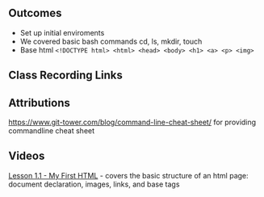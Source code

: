 ## Outcomes
- Set up initial enviroments
- We covered basic bash commands cd, ls,   mkdir, touch
- Base html ```<!DOCTYPE html> <html> <head> <body> <h1> <a> <p> <img>```

## Class Recording Links


## Attributions 
https://www.git-tower.com/blog/command-line-cheat-sheet/ for providing commandline cheat sheet

## Videos 
[Lesson 1.1 - My First HTML](https://www.youtube.com/watch?v=ieb6Svbc10E) - covers the basic structure of an html page: document declaration, images, links, and base tags